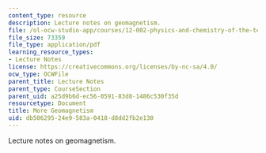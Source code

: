 ```yaml
---
content_type: resource
description: Lecture notes on geomagnetism.
file: /ol-ocw-studio-app/courses/12-002-physics-and-chemistry-of-the-terrestrial-planets-fall-2008/db50629524e9583a0418d8dd2fb2e130_MIT12_002f08_lec20.pdf
file_size: 73359
file_type: application/pdf
learning_resource_types:
- Lecture Notes
license: https://creativecommons.org/licenses/by-nc-sa/4.0/
ocw_type: OCWFile
parent_title: Lecture Notes
parent_type: CourseSection
parent_uid: a25d9b6d-ec56-0591-83d8-1486c530f35d
resourcetype: Document
title: More Geomagnetism
uid: db506295-24e9-583a-0418-d8dd2fb2e130
---
```

Lecture notes on geomagnetism.